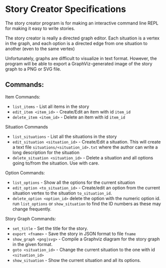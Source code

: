 # Story Creator Specifications

The story creator program is for making an interactive command line REPL
for making it easy to write stories.

The story creator is really a directed graph editor. Each situation is a
vertex in the graph, and each option is a directed edge from one situation
to another (even to the same vertex)

Unfortunately, graphs are difficult to visualize in text format. However,
the program will be able to export a GraphViz-generated image of the
story graph to a PNG or SVG file.

## Commands:

Item Commands:

* `list_items` - List all items in the story
* `edit_item <item_id>` - Create/Edit an item with id `item_id`
* `delete_item <item_id>` - Delete an item with id `item_id`

Situation Commands

* `list_situations` - List all the situations in the story
* `edit_situation <situation_id>` - Create/Edit a situation. This will create
    a text file `situations/<situation_id>.txt` where the author can write
    a long description for the situation
* `delete_situation <situation_id>` - Delete a situation and all options
    going to/from the situation. Use with care.

Option Commands:

* `list_options` - Show all the options for the current situation
* `edit_option <to_situation_id>` - Create/edit an option from the current
    situation vertex to the situation `to_situation_id`.
* `delete_option <option_id>` delete the option with the numeric option id.
    run `list_options` or `show_situation` to find the ID numbers as these
    may change frequently.

Story Graph Commands:

* `set_title` - Set the title for the story.
* `export <fname>` - Save the story in JSON format to file `fname`
* `show_graph <png|svg>` - Compile a Graphviz diagram for the story graph in
    the given format.
* `goto <situation_id>` - Change the current situation to the one with
    id `<situation_id>`
* `show_situation` - Show the current situation and all its options.
